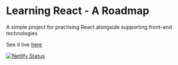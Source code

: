 # Learning React - A Roadmap

A simple project for practising React alongside supporting front-end technologies

See it live [here](https://react-roadmap.netlify.app/)

[![Netlify Status](https://api.netlify.com/api/v1/badges/1f222eb1-53ef-4ac4-b0d2-2c5f993f8d81/deploy-status)](https://app.netlify.com/sites/react-roadmap/deploys)
